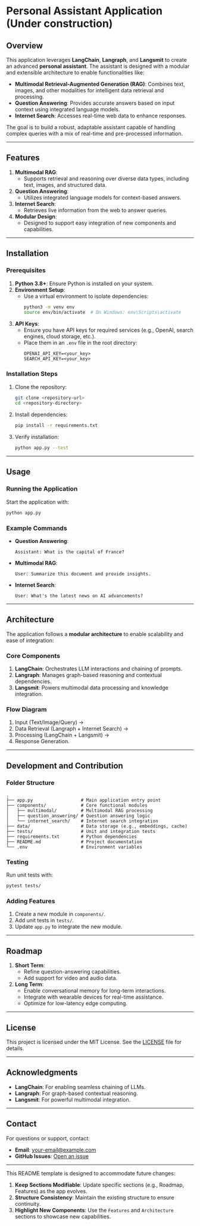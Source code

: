 
# Personal Assistant Application (Under construction)

## Overview

This application leverages **LangChain**, **Langraph**, and **Langsmit** to create an advanced **personal assistant**. The assistant is designed with a modular and extensible architecture to enable functionalities like:
- **Multimodal Retrieval-Augmented Generation (RAG)**: Combines text, images, and other modalities for intelligent data retrieval and processing.
- **Question Answering**: Provides accurate answers based on input context using integrated language models.
- **Internet Search**: Accesses real-time web data to enhance responses.

The goal is to build a robust, adaptable assistant capable of handling complex queries with a mix of real-time and pre-processed information.

---

## Features

1. **Multimodal RAG**:
   - Supports retrieval and reasoning over diverse data types, including text, images, and structured data.
2. **Question Answering**:
   - Utilizes integrated language models for context-based answers.
3. **Internet Search**:
   - Retrieves live information from the web to answer queries.
4. **Modular Design**:
   - Designed to support easy integration of new components and capabilities.

---

## Installation

### Prerequisites
1. **Python 3.8+**: Ensure Python is installed on your system.
2. **Environment Setup**:
   - Use a virtual environment to isolate dependencies:
     ```bash
     python3 -m venv env
     source env/bin/activate  # On Windows: env\Scripts\activate
     ```
3. **API Keys**:
   - Ensure you have API keys for required services (e.g., OpenAI, search engines, cloud storage, etc.).
   - Place them in an `.env` file in the root directory:
     ```
     OPENAI_API_KEY=<your_key>
     SEARCH_API_KEY=<your_key>
     ```

### Installation Steps
1. Clone the repository:
   ```bash
   git clone <repository-url>
   cd <repository-directory>
   ```
2. Install dependencies:
   ```bash
   pip install -r requirements.txt
   ```
3. Verify installation:
   ```bash
   python app.py --test
   ```

---

## Usage

### Running the Application
Start the application with:
```bash
python app.py
```

### Example Commands
- **Question Answering**:
  ```
  Assistant: What is the capital of France?
  ```
- **Multimodal RAG**:
  ```
  User: Summarize this document and provide insights.
  ```
- **Internet Search**:
  ```
  User: What's the latest news on AI advancements?
  ```

---

## Architecture

The application follows a **modular architecture** to enable scalability and ease of integration:

### Core Components
1. **LangChain**: Orchestrates LLM interactions and chaining of prompts.
2. **Langraph**: Manages graph-based reasoning and contextual dependencies.
3. **Langsmit**: Powers multimodal data processing and knowledge integration.

### Flow Diagram
1. Input (Text/Image/Query) →  
2. Data Retrieval (Langraph + Internet Search) →  
3. Processing (LangChain + Langsmit) →  
4. Response Generation.

---

## Development and Contribution

### Folder Structure
```
.
├── app.py                  # Main application entry point
├── components/             # Core functional modules
│   ├── multimodal/         # Multimodal RAG processing
│   ├── question_answering/ # Question answering logic
│   └── internet_search/    # Internet search integration
├── data/                   # Data storage (e.g., embeddings, cache)
├── tests/                  # Unit and integration tests
├── requirements.txt        # Python dependencies
├── README.md               # Project documentation
└── .env                    # Environment variables
```

### Testing
Run unit tests with:
```bash
pytest tests/
```

### Adding Features
1. Create a new module in `components/`.
2. Add unit tests in `tests/`.
3. Update `app.py` to integrate the new module.

---

## Roadmap

1. **Short Term**:
   - Refine question-answering capabilities.
   - Add support for video and audio data.
2. **Long Term**:
   - Enable conversational memory for long-term interactions.
   - Integrate with wearable devices for real-time assistance.
   - Optimize for low-latency edge computing.

---

## License

This project is licensed under the MIT License. See the [LICENSE](LICENSE) file for details.

---

## Acknowledgments

- **LangChain**: For enabling seamless chaining of LLMs.
- **Langraph**: For graph-based contextual reasoning.
- **Langsmit**: For powerful multimodal integration.

---

## Contact

For questions or support, contact:
- **Email**: [your-email@example.com](mailto:your-email@example.com)
- **GitHub Issues**: [Open an issue](https://github.com/<your-repo>/issues)

---

This README template is designed to accommodate future changes:
1. **Keep Sections Modifiable**: Update specific sections (e.g., Roadmap, Features) as the app evolves.
2. **Structure Consistency**: Maintain the existing structure to ensure continuity.
3. **Highlight New Components**: Use the `Features` and `Architecture` sections to showcase new capabilities.
